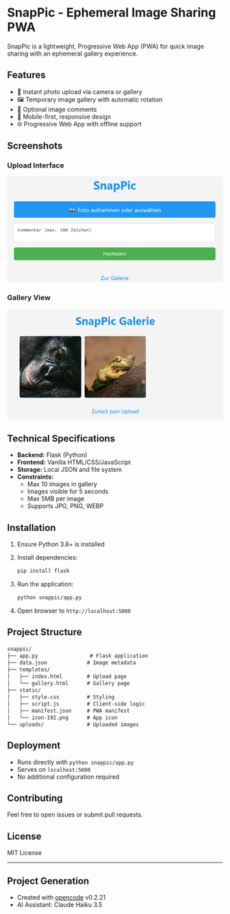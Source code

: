 # SnapPic - Ephemeral Image Sharing PWA

SnapPic is a lightweight, Progressive Web App (PWA) for quick image sharing with an ephemeral gallery experience.

## Features

- 📸 Instant photo upload via camera or gallery
- 🖼️ Temporary image gallery with automatic rotation
- 💬 Optional image comments
- 📱 Mobile-first, responsive design
- 🌐 Progressive Web App with offline support

## Screenshots

### Upload Interface
![Upload Interface](/index.png)

### Gallery View
![Gallery View](/gallery.png)

## Technical Specifications

- **Backend:** Flask (Python)
- **Frontend:** Vanilla HTML/CSS/JavaScript
- **Storage:** Local JSON and file system
- **Constraints:**
  - Max 10 images in gallery
  - Images visible for 5 seconds
  - Max 5MB per image
  - Supports JPG, PNG, WEBP

## Installation

1. Ensure Python 3.8+ is installed
2. Install dependencies:
   ```bash
   pip install flask
   ```

3. Run the application:
   ```bash
   python snappic/app.py
   ```

4. Open browser to `http://localhost:5000`

## Project Structure

```
snappic/
├── app.py                 # Flask application
├── data.json             # Image metadata
├── templates/
│   ├── index.html        # Upload page
│   └── gallery.html      # Gallery page
├── static/
│   ├── style.css         # Styling
│   ├── script.js         # Client-side logic
│   ├── manifest.json     # PWA manifest
│   └── icon-192.png      # App icon
└── uploads/              # Uploaded images
```

## Deployment

- Runs directly with `python snappic/app.py`
- Serves on `localhost:5000`
- No additional configuration required

## Contributing

Feel free to open issues or submit pull requests.

## License

MIT License

---

## Project Generation

- Created with [opencode](https://opencode.ai) v0.2.21
- AI Assistant: Claude Haiku 3.5